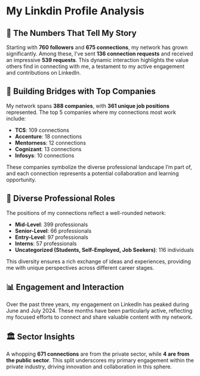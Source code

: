# My Linkdin Profile Analysis

## 🌟 The Numbers That Tell My Story

Starting with **760 followers** and **675 connections**, my network has grown significantly. Among these, I’ve sent **136 connection requests** and received an impressive **539 requests**. This dynamic interaction highlights the value others find in connecting with me, a testament to my active engagement and contributions on LinkedIn.

## 🏢 Building Bridges with Top Companies

My network spans **388 companies**, with **361 unique job positions** represented. The top 5 companies where my connections most work include:
- **TCS**: 109 connections
- **Accenture**: 18 connections
- **Mentorness**: 12 connections
- **Cognizant**: 13 connections
- **Infosys**: 10 connections

These companies symbolize the diverse professional landscape I’m part of, and each connection represents a potential collaboration and learning opportunity.

## 👔 Diverse Professional Roles

The positions of my connections reflect a well-rounded network:
- **Mid-Level**: 399 professionals
- **Senior-Level**: 66 professionals
- **Entry-Level**: 97 professionals
- **Interns**: 57 professionals
- **Uncategorized (Students, Self-Employed, Job Seekers)**: 116 individuals

This diversity ensures a rich exchange of ideas and experiences, providing me with unique perspectives across different career stages.

## 📊 Engagement and Interaction

Over the past three years, my engagement on LinkedIn has peaked during June and July 2024. These months have been particularly active, reflecting my focused efforts to connect and share valuable content with my network.

## 🏛 Sector Insights

A whopping **671 connections** are from the private sector, while **4 are from the public sector**. This split underscores my primary engagement within the private industry, driving innovation and collaboration in this sphere.
